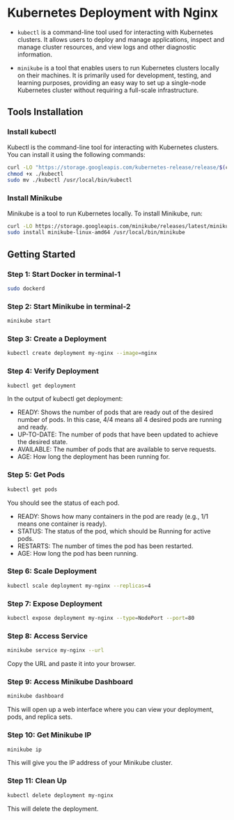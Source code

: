 # Kubernetes Deployment with Nginx

- `kubectl` is a command-line tool used for interacting with Kubernetes clusters. It allows users to deploy and manage applications, inspect and manage cluster resources, and view logs and other diagnostic information.

- `minikube` is a tool that enables users to run Kubernetes clusters locally on their machines. It is primarily used for development, testing, and learning purposes, providing an easy way to set up a single-node Kubernetes cluster without requiring a full-scale infrastructure.

## Tools Installation

### Install kubectl

Kubectl is the command-line tool for interacting with Kubernetes clusters. You can install it using the following commands:

```bash
curl -LO "https://storage.googleapis.com/kubernetes-release/release/$(curl -s https://storage.googleapis.com/kubernetes-release/release/stable.txt)/bin/linux/amd64/kubectl"
chmod +x ./kubectl
sudo mv ./kubectl /usr/local/bin/kubectl
```

### Install Minikube

Minikube is a tool to run Kubernetes locally. To install Minikube, run:

```bash
curl -LO https://storage.googleapis.com/minikube/releases/latest/minikube-linux-amd64
sudo install minikube-linux-amd64 /usr/local/bin/minikube
```

## Getting Started

### Step 1: Start Docker in terminal-1

```bash
sudo dockerd
```

### Step 2: Start Minikube in terminal-2

```bash
minikube start
```

### Step 3: Create a Deployment

```bash
kubectl create deployment my-nginx --image=nginx
```

### Step 4: Verify Deployment

```bash
kubectl get deployment
```
In the output of kubectl get deployment:

- READY: Shows the number of pods that are ready out of the desired number of pods. In this case, 4/4 means all 4 desired pods are running and ready.
- UP-TO-DATE: The number of pods that have been updated to achieve the desired state.
- AVAILABLE: The number of pods that are available to serve requests.
- AGE: How long the deployment has been running for.

### Step 5: Get Pods

```bash
kubectl get pods
```

You should see the status of each pod.

- READY: Shows how many containers in the pod are ready (e.g., 1/1 means one container is ready).
- STATUS: The status of the pod, which should be Running for active pods.
- RESTARTS: The number of times the pod has been restarted.
- AGE: How long the pod has been running.

  
### Step 6: Scale Deployment

```bash
kubectl scale deployment my-nginx --replicas=4
```

### Step 7: Expose Deployment

```bash
kubectl expose deployment my-nginx --type=NodePort --port=80
```

### Step 8: Access Service

```bash
minikube service my-nginx --url
```

Copy the URL and paste it into your browser.

### Step 9: Access Minikube Dashboard

```bash
minikube dashboard
```

This will open up a web interface where you can view your deployment, pods, and replica sets.

### Step 10: Get Minikube IP

```bash
minikube ip
```

This will give you the IP address of your Minikube cluster.

### Step 11: Clean Up

```bash
kubectl delete deployment my-nginx
```

This will delete the deployment.
